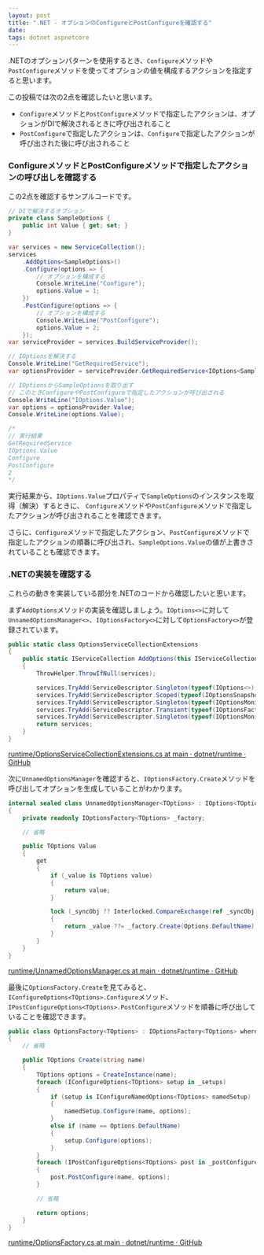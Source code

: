 ```yaml
---
layout: post
title: ".NET - オプションのConfigureとPostConfigureを確認する"
date: 
tags: dotnet aspnetcore
---
```


.NETのオプションパターンを使用するとき、`Configure`メソッドや`PostConfigure`メソッドを使ってオプションの値を構成するアクションを指定すると思います。

この投稿では次の2点を確認したいと思います。

- `Configure`メソッドと`PostConfigure`メソッドで指定したアクションは、オプションがDIで解決されるときに呼び出されること
- `PostConfigure`で指定したアクションは、`Configure`で指定したアクションが呼び出された後に呼び出されること

### ConfigureメソッドとPostConfigureメソッドで指定したアクションの呼び出しを確認する

この2点を確認するサンプルコードです。

```csharp
// DIで解決するオプション
private class SampleOptions {
	public int Value { get; set; }
}

var services = new ServiceCollection();
services
	.AddOptions<SampleOptions>()
	.Configure(options => {
		// オプションを構成する
		Console.WriteLine("Configure");
		options.Value = 1;
	})
	.PostConfigure(options => {
		// オプションを構成する
		Console.WriteLine("PostConfigure");
		options.Value = 2;
	});
var serviceProvider = services.BuildServiceProvider();

// IOptionsを解決する
Console.WriteLine("GetRequiredService");
var optionsProvider = serviceProvider.GetRequiredService<IOptions<SampleOptions>>();

// IOptionsからSampleOptionsを取り出す
// このときConfigureやPostConfigureで指定したアクションが呼び出される
Console.WriteLine("IOptions.Value");
var options = optionsProvider.Value;
Console.WriteLine(options.Value);

/*
// 実行結果
GetRequiredService
IOptions.Value
Configure
PostConfigure
2
*/
```

実行結果から、`IOptions.Value`プロパティで`SampleOptions`のインスタンスを取得（解決）するときに、
`Configure`メソッドや`PostConfigure`メソッドで指定したアクションが呼び出されることを確認できます。

さらに、`Configure`メソッドで指定したアクション、`PostConfigure`メソッドで指定したアクションの順番に呼び出され、`SampleOptions.Value`の値が上書きされていることも確認できます。

### .NETの実装を確認する

これらの動きを実装している部分を.NETのコードから確認したいと思います。

まず`AddOptions`メソッドの実装を確認しましょう。`IOptions<>`に対して`UnnamedOptionsManager<>`、`IOptionsFactory<>`に対して`OptionsFactory<>`が登録されています。

```csharp
public static class OptionsServiceCollectionExtensions
{
    public static IServiceCollection AddOptions(this IServiceCollection services)
    {
        ThrowHelper.ThrowIfNull(services);

        services.TryAdd(ServiceDescriptor.Singleton(typeof(IOptions<>), typeof(UnnamedOptionsManager<>)));
        services.TryAdd(ServiceDescriptor.Scoped(typeof(IOptionsSnapshot<>), typeof(OptionsManager<>)));
        services.TryAdd(ServiceDescriptor.Singleton(typeof(IOptionsMonitor<>), typeof(OptionsMonitor<>)));
        services.TryAdd(ServiceDescriptor.Transient(typeof(IOptionsFactory<>), typeof(OptionsFactory<>)));
        services.TryAdd(ServiceDescriptor.Singleton(typeof(IOptionsMonitorCache<>), typeof(OptionsCache<>)));
        return services;
    }
}
```
[runtime/OptionsServiceCollectionExtensions.cs at main · dotnet/runtime · GitHub](https://github.com/dotnet/runtime/blob/main/src/libraries/Microsoft.Extensions.Options/src/OptionsServiceCollectionExtensions.cs)

次に`UnnamedOptionsManager`を確認すると、`IOptionsFactory.Create`メソッドを呼び出してオプションを生成していることがわかります。

```csharp
internal sealed class UnnamedOptionsManager<TOptions> : IOptions<TOptions> where TOptions : class
{
    private readonly IOptionsFactory<TOptions> _factory;

    // 省略

    public TOptions Value
    {
        get
        {
            if (_value is TOptions value)
            {
                return value;
            }

            lock (_syncObj ?? Interlocked.CompareExchange(ref _syncObj, new object(), null) ?? _syncObj)
            {
                return _value ??= _factory.Create(Options.DefaultName);
            }
        }
    }
}
```

[runtime/UnnamedOptionsManager.cs at main · dotnet/runtime · GitHub](https://github.com/dotnet/runtime/blob/main/src/libraries/Microsoft.Extensions.Options/src/UnnamedOptionsManager.c)

最後に`OptionsFactory.Create`を見てみると、`IConfigureOptions<TOptions>.Configure`メソッド、`IPostConfigureOptions<TOptions>.PostConfigure`メソッドを順番に呼び出していることを確認できます。

```csharp
public class OptionsFactory<TOptions> : IOptionsFactory<TOptions> where TOptions : class
{
    // 省略

    public TOptions Create(string name)
    {
        TOptions options = CreateInstance(name);
        foreach (IConfigureOptions<TOptions> setup in _setups)
        {
            if (setup is IConfigureNamedOptions<TOptions> namedSetup)
            {
                namedSetup.Configure(name, options);
            }
            else if (name == Options.DefaultName)
            {
                setup.Configure(options);
            }
        }
        foreach (IPostConfigureOptions<TOptions> post in _postConfigures)
        {
            post.PostConfigure(name, options);
        }

        // 省略

        return options;
    }
}
```
[runtime/OptionsFactory.cs at main · dotnet/runtime · GitHub](https://github.com/dotnet/runtime/blob/main/src/libraries/Microsoft.Extensions.Options/src/OptionsFactory.cs)

